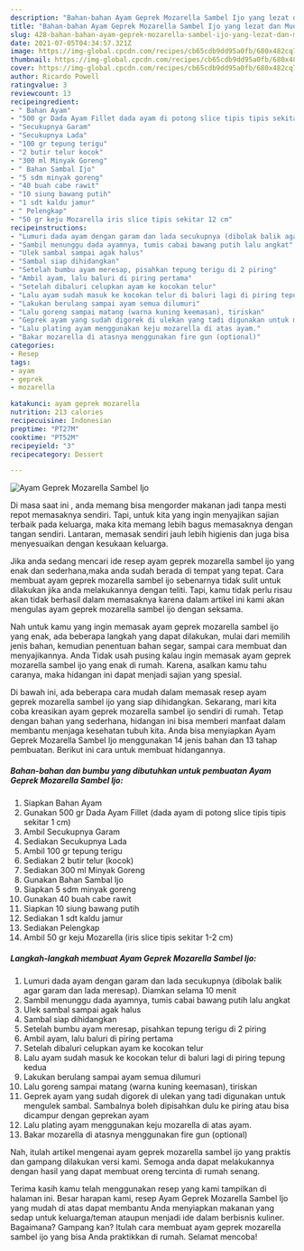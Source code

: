 ```yaml
---
description: "Bahan-bahan Ayam Geprek Mozarella Sambel Ijo yang lezat dan Mudah Dibuat"
title: "Bahan-bahan Ayam Geprek Mozarella Sambel Ijo yang lezat dan Mudah Dibuat"
slug: 428-bahan-bahan-ayam-geprek-mozarella-sambel-ijo-yang-lezat-dan-mudah-dibuat
date: 2021-07-05T04:34:57.321Z
image: https://img-global.cpcdn.com/recipes/cb65cdb9dd95a0fb/680x482cq70/ayam-geprek-mozarella-sambel-ijo-foto-resep-utama.jpg
thumbnail: https://img-global.cpcdn.com/recipes/cb65cdb9dd95a0fb/680x482cq70/ayam-geprek-mozarella-sambel-ijo-foto-resep-utama.jpg
cover: https://img-global.cpcdn.com/recipes/cb65cdb9dd95a0fb/680x482cq70/ayam-geprek-mozarella-sambel-ijo-foto-resep-utama.jpg
author: Ricardo Powell
ratingvalue: 3
reviewcount: 13
recipeingredient:
- " Bahan Ayam"
- "500 gr Dada Ayam Fillet dada ayam di potong slice tipis tipis sekitar 1 cm"
- "Secukupnya Garam"
- "Secukupnya Lada"
- "100 gr tepung terigu"
- "2 butir telur kocok"
- "300 ml Minyak Goreng"
- " Bahan Sambal Ijo"
- "5 sdm minyak goreng"
- "40 buah cabe rawit"
- "10 siung bawang putih"
- "1 sdt kaldu jamur"
- " Pelengkap"
- "50 gr keju Mozarella iris slice tipis sekitar 12 cm"
recipeinstructions:
- "Lumuri dada ayam dengan garam dan lada secukupnya (dibolak balik agar garam dan lada meresap). Diamkan selama 10 menit"
- "Sambil menunggu dada ayamnya, tumis cabai bawang putih lalu angkat"
- "Ulek sambal sampai agak halus"
- "Sambal siap dihidangkan"
- "Setelah bumbu ayam meresap, pisahkan tepung terigu di 2 piring"
- "Ambil ayam, lalu baluri di piring pertama"
- "Setelah dibaluri celupkan ayam ke kocokan telur"
- "Lalu ayam sudah masuk ke kocokan telur di baluri lagi di piring tepung kedua"
- "Lakukan berulang sampai ayam semua dilumuri"
- "Lalu goreng sampai matang (warna kuning keemasan), tiriskan"
- "Geprek ayam yang sudah digorek di ulekan yang tadi digunakan untuk mengulek sambal. Sambalnya boleh dipisahkan dulu ke piring atau bisa dicampur dengan geprekan ayam"
- "Lalu plating ayam menggunakan keju mozarella di atas ayam."
- "Bakar mozarella di atasnya menggunakan fire gun (optional)"
categories:
- Resep
tags:
- ayam
- geprek
- mozarella

katakunci: ayam geprek mozarella 
nutrition: 213 calories
recipecuisine: Indonesian
preptime: "PT27M"
cooktime: "PT52M"
recipeyield: "3"
recipecategory: Dessert

---
```



![Ayam Geprek Mozarella Sambel Ijo](https://img-global.cpcdn.com/recipes/cb65cdb9dd95a0fb/680x482cq70/ayam-geprek-mozarella-sambel-ijo-foto-resep-utama.jpg)

Di masa  saat ini , anda memang bisa mengorder makanan jadi tanpa mesti repot memasaknya sendiri. Tapi, untuk kita yang ingin menyajikan sajian terbaik pada keluarga, maka kita memang lebih bagus memasaknya dengan tangan sendiri. Lantaran, memasak sendiri jauh lebih higienis dan juga bisa menyesuaikan dengan kesukaan keluarga.

Jika anda sedang mencari ide resep ayam geprek mozarella sambel ijo yang enak dan sederhana,maka anda sudah berada di tempat yang tepat. Cara membuat ayam geprek mozarella sambel ijo  sebenarnya tidak sulit untuk dilakukan jika anda melakukannya dengan teliti. Tapi, kamu tidak perlu risau akan tidak berhasil dalam memasaknya 
karena dalam artikel ini kami akan mengulas ayam geprek mozarella sambel ijo dengan seksama.  



Nah untuk kamu yang ingin memasak ayam geprek mozarella sambel ijo yang enak, ada beberapa langkah yang dapat dilakukan, mulai dari memilih jenis bahan, kemudian penentuan bahan segar, sampai cara membuat dan menyajikannya. Anda Tidak usah pusing kalau ingin memasak ayam geprek mozarella sambel ijo yang enak di rumah. Karena, asalkan kamu  tahu caranya, maka hidangan ini dapat menjadi sajian yang spesial.

Di bawah ini, ada beberapa cara mudah dalam memasak resep ayam geprek mozarella sambel ijo yang siap dihidangkan. Sekarang, mari kita coba kreasikan ayam geprek mozarella sambel ijo sendiri di rumah. Tetap dengan bahan yang sederhana, hidangan ini bisa memberi manfaat dalam membantu menjaga kesehatan tubuh kita. Anda bisa menyiapkan Ayam Geprek Mozarella Sambel Ijo menggunakan 14 jenis bahan dan 13 tahap pembuatan. Berikut ini cara untuk membuat hidangannya.

<!--inarticleads1-->

##### Bahan-bahan dan bumbu yang dibutuhkan untuk pembuatan Ayam Geprek Mozarella Sambel Ijo:

1. Siapkan  Bahan Ayam
1. Gunakan 500 gr Dada Ayam Fillet (dada ayam di potong slice tipis tipis sekitar 1 cm)
1. Ambil Secukupnya Garam
1. Sediakan Secukupnya Lada
1. Ambil 100 gr tepung terigu
1. Sediakan 2 butir telur (kocok)
1. Sediakan 300 ml Minyak Goreng
1. Gunakan  Bahan Sambal Ijo
1. Siapkan 5 sdm minyak goreng
1. Gunakan 40 buah cabe rawit
1. Siapkan 10 siung bawang putih
1. Sediakan 1 sdt kaldu jamur
1. Sediakan  Pelengkap
1. Ambil 50 gr keju Mozarella (iris slice tipis sekitar 1-2 cm)




<!--inarticleads2-->

##### Langkah-langkah membuat Ayam Geprek Mozarella Sambel Ijo:

1. Lumuri dada ayam dengan garam dan lada secukupnya (dibolak balik agar garam dan lada meresap). Diamkan selama 10 menit
1. Sambil menunggu dada ayamnya, tumis cabai bawang putih lalu angkat
1. Ulek sambal sampai agak halus
1. Sambal siap dihidangkan
1. Setelah bumbu ayam meresap, pisahkan tepung terigu di 2 piring
1. Ambil ayam, lalu baluri di piring pertama
1. Setelah dibaluri celupkan ayam ke kocokan telur
1. Lalu ayam sudah masuk ke kocokan telur di baluri lagi di piring tepung kedua
1. Lakukan berulang sampai ayam semua dilumuri
1. Lalu goreng sampai matang (warna kuning keemasan), tiriskan
1. Geprek ayam yang sudah digorek di ulekan yang tadi digunakan untuk mengulek sambal. Sambalnya boleh dipisahkan dulu ke piring atau bisa dicampur dengan geprekan ayam
1. Lalu plating ayam menggunakan keju mozarella di atas ayam.
1. Bakar mozarella di atasnya menggunakan fire gun (optional)




Nah, itulah artikel mengenai  ayam geprek mozarella sambel ijo  yang praktis dan gampang dilakukan versi kami. Semoga anda dapat melakukannya dengan hasil yang dapat membuat oreng tercinta di rumah senang. 

Terima kasih kamu telah menggunakan resep yang kami tampilkan di halaman ini. Besar harapan kami, resep  Ayam Geprek Mozarella Sambel Ijo yang mudah di atas dapat membantu Anda menyiapkan makanan yang sedap untuk keluarga/teman ataupun menjadi ide dalam berbisnis kuliner. Bagaimana? Gampang kan? Itulah cara membuat ayam geprek mozarella sambel ijo yang bisa Anda praktikkan di rumah. Selamat mencoba!

